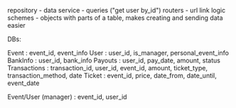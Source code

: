 repository - data
service - queries ("get user by_id")
routers - url link logic
schemes - objects with parts of a table, makes creating and sending data easier


DBs:

Event : event_id, event_info
User : user_id, is_manager, personal_event_info
BankInfo : user_id, bank_info
Payouts : user_id, pay_date, amount, status
Transactions : transaction_id, user_id, event_id, amount, ticket_type, transaction_method, date
Ticket : event_id, price, date_from, date_until, event_date

Event/User (manager) : event_id, user_id
